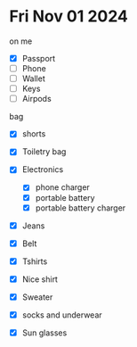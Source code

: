 # Fri Nov 01 2024

on me
- [x] Passport
- [ ] Phone
- [ ] Wallet
- [ ] Keys
- [ ] Airpods

bag
- [x] shorts
- [x] Toiletry bag
- [x] Electronics
    - [x] phone charger
    - [x] portable battery
    - [x] portable battery charger
- [x] Jeans
- [x] Belt
- [x] Tshirts
- [x] Nice shirt
- [x] Sweater
- [x] socks and underwear
- [x] Sun glasses




